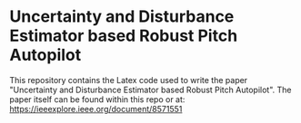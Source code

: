 # Uncertainty and Disturbance Estimator based Robust Pitch Autopilot

This repository contains the Latex code used to write the paper "Uncertainty and Disturbance Estimator based Robust Pitch Autopilot". The paper itself can be found within this repo or at: https://ieeexplore.ieee.org/document/8571551
